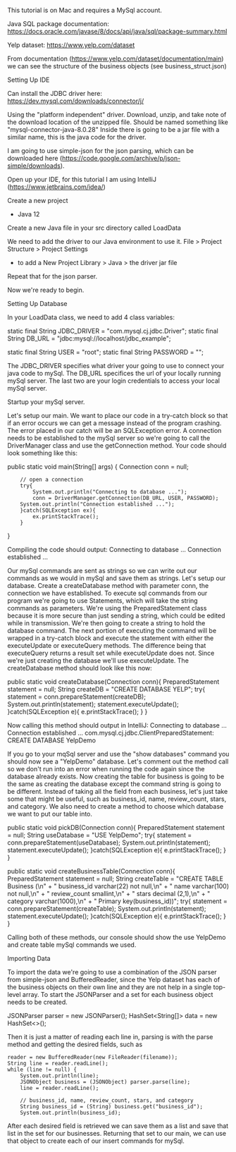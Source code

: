 This tutorial is on Mac and requires a MySql account.

Java SQL package documentation: https://docs.oracle.com/javase/8/docs/api/java/sql/package-summary.html

Yelp dataset: https://www.yelp.com/dataset

From documentation (https://www.yelp.com/dataset/documentation/main) we can see the structure of the business objects (see business_struct.json)

Setting Up IDE

Can install the JDBC driver here:
https://dev.mysql.com/downloads/connector/j/

Using the "platform independent" driver. Download, unzip, and take note of the download location of the unzipped file.
Should be named something like "mysql-connector-java-8.0.28" Inside there is going to be a jar file with a similar name, this is the java code for the driver.

I am going to use simple-json for the json parsing, which can be downloaded here (https://code.google.com/archive/p/json-simple/downloads).

Open up your IDE, for this tutorial I am using IntelliJ (https://www.jetbrains.com/idea/)

Create a new project
- Java 12

Create a new Java file in your src directory called LoadData

We need to add the driver to our Java environment to use it.
File > Project Structure > Project Settings
+ to add a New Project Library > Java > the driver jar file

Repeat that for the json parser.

Now we're ready to begin.

Setting Up Database

In your LoadData class, we need to add 4 class variables:

static final String JDBC_DRIVER = "com.mysql.cj.jdbc.Driver";
static final String DB_URL = "jdbc:mysql://localhost/jdbc_example";

static final String USER = "root";
static final String PASSWORD = "<mySql password>";

The JDBC_DRIVER specifies what driver your going to use to connect your java code to mySql.
The DB_URL specifices the url of your locally running mySql server.
The last two are your login credentials to access your local mySql server.

Startup your mySql server.

Let's setup our main. We want to place our code in a try-catch block so that if an error occurs we can get a message instead of the program crashing. The error placed in our catch will be an SQLException error. A connection needs to be established to the mySql server so we're going to call the DriverManager class and use the getConnection method. Your code should look something like this:

  public static void main(String[] args) {
  		Connection conn = null;

  		// open a connection
  		try{
  			System.out.println("Connecting to database ...");
  			conn = DriverManager.getConnection(DB_URL, USER, PASSWORD);
        System.out.println("Connection established ...");
  		}catch(SQLException ex){
  			ex.printStackTrace();
  		}
  }

Compiling the code should output:
  Connecting to database ...
  Connection established ...

Our mySql commands are sent as strings so we can write out our commands as we would in mySql and save them as strings.
Let's setup our database. Create a createDatabase method with parameter conn, the connection we have established.
To execute sql commands from our program we're going to use Statements, which will take the string commands as parameters.
We're using the PreparedStatement class because it is more secure than just sending a string, which could be edited while in transmission.
We're then going to create a string to hold the database command.
The next portion of executing the command will be wrapped in a try-catch block and execute the statement with either the executeUpdate or executeQuery methods. The difference being that executeQuery returns a result set while executeUpdate does not. Since we're just creating the database we'll use executeUpdate. The createDatabase method should look like this now:

  public static void createDatabase(Connection conn){
          PreparedStatement statement = null;
          String createDB = "CREATE DATABASE YELP";
          try{
              statement = conn.prepareStatement(createDB);
              System.out.println(statement);
              statement.executeUpdate();
          }catch(SQLException e){
              e.printStackTrace();
          }
      }

Now calling this method should output in IntelliJ:
Connecting to database ...
Connection established ...
com.mysql.cj.jdbc.ClientPreparedStatement: CREATE DATABASE YelpDemo

If you go to your mqSql server and use the "show databases" command you should now see a "YelpDemo" database. Let's comment out the method call so we don't run into an error when running the code again since the database already exists. Now creating the table for business is going to be the same as creating the database except the command string is going to be different. Instead of taking all the field from each business, let's just take some that might be useful, such as business_id, name, review_count, stars, and category. We also need to create a method to choose which database we want to put our table into.

  public static void pickDB(Connection conn){
        PreparedStatement statement = null;
        String useDatabase = "USE YelpDemo";
        try{
            statement = conn.prepareStatement(useDatabase);
            System.out.println(statement);
            statement.executeUpdate();
        }catch(SQLException e){
            e.printStackTrace();
        }
    }

  public static void createBusinessTable(Connection conn){
        PreparedStatement statement = null;
        String createTable = "CREATE TABLE Business (\n" +
                "  business_id varchar(22) not null,\n" +
                "  name varchar(100) not null,\n" +
                "  review_count smallint,\n" +
                "  stars decimal (2,1),\n" +
                "  category varchar(1000),\n" +
                "  Primary key(business_id))";
        try{
            statement = conn.prepareStatement(createTable);
            System.out.println(statement);
            statement.executeUpdate();
        }catch(SQLException e){
            e.printStackTrace();
        }
    }

Calling both of these methods, our console should show the use YelpDemo and create table mySql commands we used.

Importing Data

To import the data we're going to use a combination of the JSON parser from simple-json and BufferedReader, since the Yelp dataset has each of the business objects on their own line and they are not help in a single top-level array. To start the JSONParser and a set for each business object needs to be created.

JSONParser parser = new JSONParser();
HashSet<String[]> data = new HashSet<>();

Then it is just a matter of reading each line in, parsing is with the parse method and getting the desired fields, such as

    reader = new BufferedReader(new FileReader(filename));
    String line = reader.readLine();
    while (line != null) {
        System.out.println(line);
        JSONObject business = (JSONObject) parser.parse(line);
        line = reader.readLine();

        // business_id, name, review_count, stars, and category
        String business_id = (String) business.get("business_id");
        System.out.println(business_id);

After each desired field is retrieved we can save them as a list and save that list in the set for our businesses. Returning that set to our main, we can use that object to create each of our insert commands for mySql.
